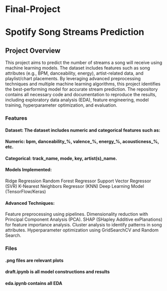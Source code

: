 # Final-Project
# Spotify Song Streams Prediction
## Project Overview

This project aims to predict the number of streams a song will receive using machine learning models. The dataset includes features such as song attributes (e.g., BPM, danceability, energy), artist-related data, and playlist/chart placements. By leveraging advanced preprocessing techniques and multiple machine learning algorithms, this project identifies the best-performing model for accurate stream prediction.
The repository contains all necessary code and documentation to reproduce the results, including exploratory data analysis (EDA), feature engineering, model training, hyperparameter optimization, and evaluation.

### Features
#### Dataset: The dataset includes numeric and categorical features such as:
#### Numeric: bpm, danceability_%, valence_%, energy_%, acousticness_%, etc.
#### Categorical: track_name, mode, key, artist(s)_name.
#### Models Implemented:
Ridge Regression
Random Forest Regressor
Support Vector Regressor (SVR)
K-Nearest Neighbors Regressor (KNN)
Deep Learning Model (TensorFlow/Keras)
#### Advanced Techniques:
Feature preprocessing using pipelines.
Dimensionality reduction with Principal Component Analysis (PCA).
SHAP (SHapley Additive exPlanations) for feature importance analysis.
Cluster analysis to identify patterns in song attributes.
Hyperparameter optimization using GridSearchCV and Random Search.

### Files
#### .png files are relevant plots
#### draft.ipynb is all model constructions and results
#### eda.ipynb contains all EDA
